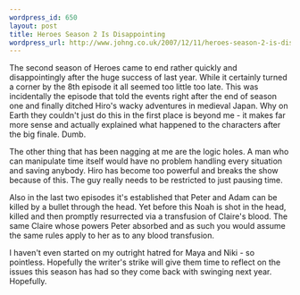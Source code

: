 ```yaml
--- 
wordpress_id: 650
layout: post
title: Heroes Season 2 Is Disappointing
wordpress_url: http://www.johng.co.uk/2007/12/11/heroes-season-2-is-disappointing/
---
```

The second season of Heroes came to end rather quickly and disappointingly after the huge success of last year. While it certainly turned a corner by the 8th episode it all seemed too little too late. This was incidentally the episode that told the events right after the end of season one and finally ditched Hiro's wacky adventures in medieval Japan. Why on Earth they couldn't just do this in the first place is beyond me - it makes far more sense and actually explained what happened to the characters after the big finale. Dumb.

The other thing that has been nagging at me are the logic holes. A man who can manipulate time itself would have no problem handling every situation and saving anybody. Hiro has become too powerful and breaks the show because of this. The guy really needs to be restricted to just pausing time.

Also in the last two episodes it's established that Peter and Adam can be killed by a bullet through the head. Yet before this Noah is shot in the head, killed and then promptly resurrected via a transfusion of Claire's blood. The same Claire whose powers Peter absorbed and as such you would assume the same rules apply to her as to any blood transfusion.

I haven't even started on my outright hatred for Maya and Niki - so pointless. Hopefully the writer's strike will give them time to reflect on the issues this season has had so they come back with swinging next year. Hopefully.
